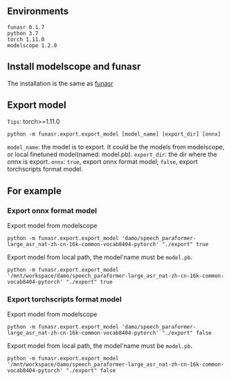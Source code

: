 
## Environments
    funasr 0.1.7
    python 3.7
    torch 1.11.0
    modelscope 1.2.0

## Install modelscope and funasr

The installation is the same as [funasr](../../README.md)

## Export model
   `Tips`: torch>=1.11.0

   ```shell
   python -m funasr.export.export_model [model_name] [export_dir] [onnx]
   ```
   `model_name`: the model is to export. It could be the models from modelscope, or local finetuned model(named: model.pb). 
   `export_dir`: the dir where the onnx is export.
    `onnx`: `true`, export onnx format model; `false`, export torchscripts format model.

## For example
### Export onnx format model
Export model from modelscope
```shell
python -m funasr.export.export_model 'damo/speech_paraformer-large_asr_nat-zh-cn-16k-common-vocab8404-pytorch' "./export" true
```
Export model from local path, the model'name must be `model.pb`.
```shell
python -m funasr.export.export_model '/mnt/workspace/damo/speech_paraformer-large_asr_nat-zh-cn-16k-common-vocab8404-pytorch' "./export" true
```

### Export torchscripts format model
Export model from modelscope
```shell
python -m funasr.export.export_model 'damo/speech_paraformer-large_asr_nat-zh-cn-16k-common-vocab8404-pytorch' "./export" false
```

Export model from local path, the model'name must be `model.pb`.
```shell
python -m funasr.export.export_model '/mnt/workspace/damo/speech_paraformer-large_asr_nat-zh-cn-16k-common-vocab8404-pytorch' "./export" false
```

